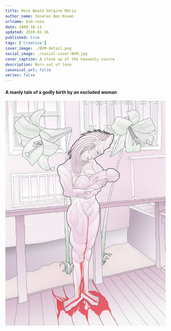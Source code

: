 ```yaml
---
title: Rosa Beata Vergine Maria
author_name: Yonatan Ben Knaan
urlname: bvm-rosa
date: 2009-10-11
updated: 2010-02-16
published: true
tags: ['Creative']
cover_image: ./BVM-detail.png
social_image: ./social-cover-BVM.jpg
cover_caption: A close up of the heavenly source
description: Born out of love
canonical_url: false
series: false
---
```


#### A manly tale of a godly birth by an excluded woman  

![bvm](./BVM.jpg)













